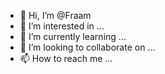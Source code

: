 - 👋 Hi, I’m @Fraam
- 👀 I’m interested in ...
- 🌱 I’m currently learning ...
- 💞️ I’m looking to collaborate on ...
- 📫 How to reach me ...

<!---
Fraam/Fraam is a ✨ special ✨ repository because its `README.md` (this file) appears on your GitHub profile.
You can click the Preview link to take a look at your changes.
--->
